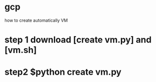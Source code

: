 # gcp
how to create automatically VM
# step 1 download [create vm.py] and [vm.sh]
# step2 $python create vm.py
